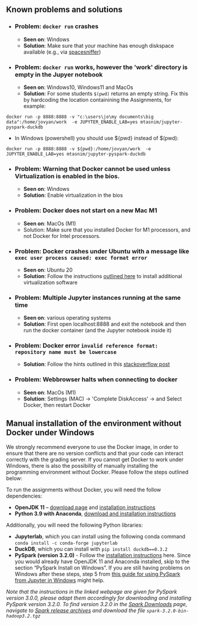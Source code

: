 ## Known problems and solutions

* ### Problem: `docker run` crashes  
  * __Seen on__: Windows  
  * __Solution__: Make sure that your machine has enough diskspace available (e.g., via [spacesniffer](http://www.uderzo.it/main_products/space_sniffer/))

 * ### Problem: `docker run` works, however the 'work' directory is empty in the Jupyer notebook
   * __Seen on__: Windows10, Windows11 and MacOs
   * __Solution__: For some students `$(pwd)` returns an empty string. Fix this by hardcoding the location containining the Assignments, for example:
 ```
 docker run -p 8888:8888 -v "c:\users\jo\my documents\big data":/home/jovyan/work  -e JUPYTER_ENABLE_LAB=yes mtasnim/jupyter-pyspark-duckdb
 ```
  * In Windows (powershell) you should use ${pwd} instead of $(pwd):
  ```
 docker run -p 8888:8888 -v ${pwd}:/home/jovyan/work  -e JUPYTER_ENABLE_LAB=yes mtasnim/jupyter-pyspark-duckdb
 ```

 
 * ### Problem: Warning that Docker cannot be used unless Virtualization is enabled in the bios. 
   * __Seen on__: Windows  
   * __Solution__: Enable virtualization in the bios

 * ### Problem: Docker does not start on a new Mac M1
   * __Seen on__: MacOs (M1)
   * Solution: Make sure that you installed Docker for M1 processors, and not Docker for Intel processors.

 * ### Problem: Docker crashes under Ubuntu with a message like `exec user process caused: exec format error`
   * __Seen on__: Ubuntu 20
   * __Solution__: Follow the instructions [outlined here](https://github.com/schelterlabs/big-data-course-2022-assignments/issues/1) to install additional  virtualization software

 * ### Problem: Multiple Jupyter instances running at the same time
   * __Seen on__: various operating systems
   * __Solution__: First open localhost:8888 and exit the notebook and then run the docker container (and the Jupyter notebook inside it)

 * ### Problem: Docker error `invalid reference format: repository name must be lowercase`
   * __Solution__: Follow the hints outlined in this [stackoverflow post](https://stackoverflow.com/questions/45682010/docker-invalid-reference-format) 


 * ### Problem: Webbrowser halts when connecting to docker 
   * __Seen on__: MacOs (M1)
   * __Solution__: Settings (MAC) -> 'Complete DiskAccess' -> and Select Docker, then restart Docker


## Manual installation of the environment without Docker under Windows

We strongly recommend everyone to use the Docker image, in order to ensure that there are no version conflicts and that your code can interact correctly with the grading server. If you cannot get Docker to work under Windows, there is also the possibility of manually installing the programming environment without Docker. Please follow the steps outlined below:

To run the assignments without Docker, you will need the follow dependencies:

  * __OpenJDK 11__ – [download page](https://jdk.java.net/archive/) and [installation instructions](https://stackoverflow.com/questions/52511778/how-to-install-openjdk-11-on-windows)
  * __Python 3.9 with Anaconda__, [download and installation instructions](https://docs.anaconda.com/anaconda/install/windows/)
 
Additionally, you will need the following Python libraries:
 
 * __Jupyterlab__, which you can install using the following conda command `conda install -c conda-forge jupyterlab`
 * __DuckDB__, which you can install with `pip install duckdb==0.3.2`
 * __PySpark (version 3.2.0)__ - Follow the [installation instructions](https://sparkbyexamples.com/pyspark/how-to-install-and-run-pyspark-on-windows/) here. 
Since you would already have OpenJDK 11 and Anaconda installed, skip to the section “PySpark Install on Windows”. If you are still having problems on Windows after these steps, step 5 from [this guide for using PySpark from Jupyter in Windows](https://bigdata-madesimple.com/guide-to-install-spark-and-use-pyspark-from-jupyter-in-windows/) might help.

_Note that the instructions in the linked webpage are given for PySpark version 3.0.0, please adapt them accordingly for downloading and installing PySpark version 3.2.0. To find version 3.2.0 in the [Spark Downloads](https://spark.apache.org/downloads.html) page, navigate to [Spark release archives](https://archive.apache.org/dist/spark/) and download the file `spark-3.2.0-bin-hadoop3.2.tgz`_
 




